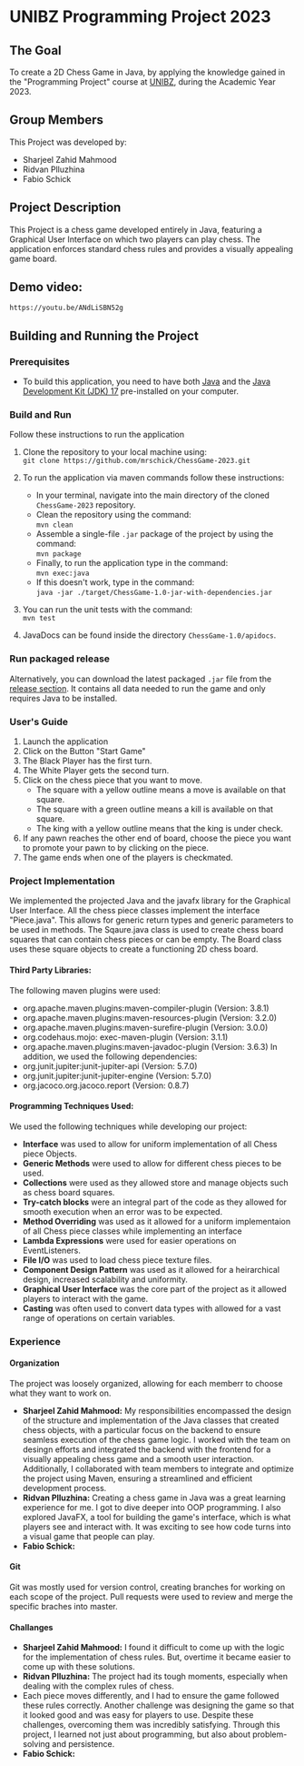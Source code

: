 # UNIBZ Programming Project 2023

## The Goal
To create a 2D Chess Game in Java, by applying the knowledge gained in the "Programming Project" course at [UNIBZ](https://www.unibz.it/), during the Academic Year 2023.

## Group Members
This Project was developed by:
* Sharjeel Zahid Mahmood
* Ridvan Plluzhina
* Fabio Schick

## Project Description
This Project is a chess game developed entirely in Java, featuring a Graphical User Interface on which two players can play chess.
The application enforces standard chess rules and provides a visually appealing game board.

## Demo video:
```https://youtu.be/ANdLiSBN52g```

## Building and Running the Project

### Prerequisites
* To build this application, you need to have both [Java](https://www.java.com/en/download/) and the [Java Development Kit (JDK) 17](https://www.oracle.com/java/technologies/javase/jdk17-archive-downloads.html) pre-installed on your computer.

### Build and Run
Follow these instructions to run the application
1. Clone the repository to your local machine using:<br>
   ```git clone https://github.com/mrschick/ChessGame-2023.git```
2. To run the application via maven commands follow these instructions:
   * In your terminal, navigate into the main directory of the cloned `ChessGame-2023` repository.
   * Clean the repository using the command:<br>
     ```mvn clean```
   * Assemble a single-file `.jar` package of the project by using the command:<br>
     ```mvn package```
   * Finally, to run the application type in the command:<br>
     ```mvn exec:java```
   * If this doesn't work, type in the command:<br>
     ```java -jar ./target/ChessGame-1.0-jar-with-dependencies.jar```
    
3. You can run the unit tests with the command:<br>
   ```mvn test```
4. JavaDocs can be found inside the directory `ChessGame-1.0/apidocs`.

### Run packaged release
Alternatively, you can download the latest packaged `.jar` file from the [release section](releases). It contains all data needed to run the game and only requires Java to be installed.

### User's Guide
1. Launch the application
2. Click on the Button "Start Game"
3. The Black Player has the first turn.
4. The White Player gets the second turn.
5. Click on the chess piece that you want to move.
   * The square with a yellow outline means a move is available on that square.
   * The square with a green outline means a kill is available on that square.
   * The king with a yellow outline means that the king is under check.
6. If any pawn reaches the other end of board, choose the piece you want to promote your pawn to by clicking on the piece.
7. The game ends when one of the players is checkmated.

### Project Implementation
We implemented the projected Java and the javafx library for the Graphical User Interface. All the chess piece classes implement the interface "Piece.java". This allows for generic return types and generic parameters to be used in methods. The Sqaure.java class is used to create chess board squares that can contain chess pieces or can be empty. The Board class uses these square objects to create a functioning 2D chess board.

#### Third Party Libraries:
The following maven plugins were used:
* org.apache.maven.plugins:maven-compiler-plugin (Version: 3.8.1)
* org.apache.maven.plugins:maven-resources-plugin (Version: 3.2.0)
* org.apache.maven.plugins:maven-surefire-plugin (Version: 3.0.0)
* org.codehaus.mojo: exec-maven-plugin (Version: 3.1.1)
* org.apache.maven.plugins:maven-javadoc-plugin (Version: 3.6.3)
In addition, we used the following dependencies:
* org.junit.jupiter:junit-jupiter-api (Version: 5.7.0)
* org.junit.jupiter:junit-jupiter-engine (Version: 5.7.0)
* org.jacoco.org.jacoco.report (Version: 0.8.7)

#### Programming Techniques Used:
We used the following techniques while developing our project:
* __Interface__ was used to allow for uniform implementation of all Chess piece Objects.
* __Generic Methods__ were used to allow for different chess pieces to be used.
* __Collections__ were used as they allowed store and manage objects such as chess board squares.
* __Try-catch blocks__ were an integral part of the code as they allowed for smooth execution when an error was to be expected.
* __Method Overriding__ was used as it allowed for a uniform implementaion of all Chess piece classes while implementing an interface
* __Lambda Expressions__ were used for easier operations on EventListeners.
* __File I/O__ was used to load chess piece texture files.
* __Component Design Pattern__ was used as it allowed for a heirarchical design, increased scalability and uniformity.
* __Graphical User Interface__ was the core part of the project as it allowed players to interact with the game.
* __Casting__ was often used to convert data types with allowed for a vast range of operations on certain variables.

### Experience
#### Organization
The project was loosely organized, allowing for each memberr to choose what they want to work on.
* __Sharjeel Zahid Mahmood:__ My responsibilities encompassed the design of the structure and implementation of the Java classes that created chess objects, with a particular focus on the backend to ensure seamless execution of the chess game logic. I worked with the team on desingn efforts and integrated the backend with the frontend for a visually appealing chess game and a smooth user interaction. Additionally, I collaborated with team members to integrate and optimize the project using Maven, ensuring a streamlined and efficient development process.
* __Ridvan Plluzhina:__ Creating a chess game in Java was a great learning experience for me. I got to dive deeper into OOP programming. I also explored JavaFX, a tool for building the game's interface, which is what players see and interact with. It was exciting to see how code turns into a visual game that people can play.
* __Fabio Schick:__

#### Git 
Git was mostly used for version control, creating branches for working on each scope of the project. Pull requests were used to review and merge the specific braches into master.

#### Challanges
* __Sharjeel Zahid Mahmood:__ I found it difficult to come up with the logic for the implementation of chess rules. But, overtime it became easier to come up with these solutions.
* __Ridvan Plluzhina:__ The project had its tough moments, especially when dealing with the complex rules of chess.
* Each piece moves differently, and I had to ensure the game followed these rules correctly. Another challenge was designing the game so that it looked good and was easy for players to use. Despite these challenges, overcoming them was incredibly satisfying. Through this project, I learned not just about programming, but also about problem-solving and persistence.
* __Fabio Schick:__ 
